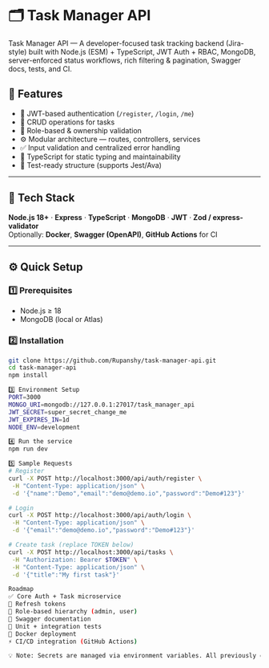 # 🗂️ Task Manager API

Task Manager API — A developer-focused task tracking backend (Jira-style) built with Node.js (ESM) + TypeScript, JWT Auth + RBAC, MongoDB, server-enforced status workflows, rich filtering & pagination, Swagger docs, tests, and CI.

## 🚀 Features
- 🔐 JWT-based authentication (`/register`, `/login`, `/me`)
- 🧾 CRUD operations for tasks
- 🧩 Role-based & ownership validation
- ⚙️ Modular architecture — routes, controllers, services
- ✅ Input validation and centralized error handling
- 🧱 TypeScript for static typing and maintainability
- 🧪 Test-ready structure (supports Jest/Ava)

---

## 🧰 Tech Stack
**Node.js 18+** · **Express** · **TypeScript** · **MongoDB** · **JWT** · **Zod / express-validator**  
Optionally: **Docker**, **Swagger (OpenAPI)**, **GitHub Actions** for CI

---

## ⚙️ Quick Setup

### 1️⃣ Prerequisites
- Node.js ≥ 18  
- MongoDB (local or Atlas)

### 2️⃣ Installation
```bash
git clone https://github.com/Rupanshy/task-manager-api.git
cd task-manager-api
npm install

3️⃣ Environment Setup
PORT=3000
MONGO_URI=mongodb://127.0.0.1:27017/task_manager_api
JWT_SECRET=super_secret_change_me
JWT_EXPIRES_IN=1d
NODE_ENV=development

4️⃣ Run the service
npm run dev

5️⃣ Sample Requests
# Register
curl -X POST http://localhost:3000/api/auth/register \
 -H "Content-Type: application/json" \
 -d '{"name":"Demo","email":"demo@demo.io","password":"Demo#123"}'

# Login
curl -X POST http://localhost:3000/api/auth/login \
 -H "Content-Type: application/json" \
 -d '{"email":"demo@demo.io","password":"Demo#123"}'

# Create task (replace TOKEN below)
curl -X POST http://localhost:3000/api/tasks \
 -H "Authorization: Bearer $TOKEN" \
 -H "Content-Type: application/json" \
 -d '{"title":"My first task"}'

Roadmap
✅ Core Auth + Task microservice
🔄 Refresh tokens
🧩 Role-based hierarchy (admin, user)
📘 Swagger documentation
🧪 Unit + integration tests
🐳 Docker deployment
⚡ CI/CD integration (GitHub Actions)

💡 Note: Secrets are managed via environment variables. All previously committed sensitive data has been rotated.